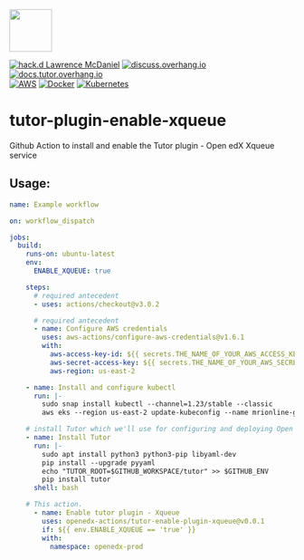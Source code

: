 <img src="https://avatars.githubusercontent.com/u/40179672" width="75">

[![hack.d Lawrence McDaniel](https://img.shields.io/badge/hack.d-Lawrence%20McDaniel-orange.svg)](https://lawrencemcdaniel.com)
[![discuss.overhang.io](https://img.shields.io/static/v1?logo=discourse&label=Forums&style=flat-square&color=ff0080&message=discuss.overhang.io)](https://discuss.overhang.io)
[![docs.tutor.overhang.io](https://img.shields.io/static/v1?logo=readthedocs&label=Documentation&style=flat-square&color=blue&message=docs.tutor.overhang.io)](https://docs.tutor.overhang.io)<br/>
[![AWS](https://img.shields.io/badge/AWS-%23FF9900.svg?style=for-the-badge&logo=amazon-aws&logoColor=white)](https://aws.amazon.com/)
[![Docker](https://img.shields.io/badge/docker-%230db7ed.svg?style=for-the-badge&logo=docker&logoColor=white)](https://www.docker.com/)
[![Kubernetes](https://img.shields.io/badge/kubernetes-%23326ce5.svg?style=for-the-badge&logo=kubernetes&logoColor=white)](https://kubernetes.io/)

# tutor-plugin-enable-xqueue

Github Action to install and enable the Tutor plugin - Open edX Xqueue service



## Usage:


```yaml
name: Example workflow

on: workflow_dispatch

jobs:
  build:
    runs-on: ubuntu-latest
    env:
      ENABLE_XQUEUE: true

    steps:
      # required antecedent
      - uses: actions/checkout@v3.0.2

      # required antecedent
      - name: Configure AWS credentials
        uses: aws-actions/configure-aws-credentials@v1.6.1
        with:
          aws-access-key-id: ${{ secrets.THE_NAME_OF_YOUR_AWS_ACCESS_KEY_ID }}
          aws-secret-access-key: ${{ secrets.THE_NAME_OF_YOUR_AWS_SECRET_ACCESS_KEY }}
          aws-region: us-east-2

    - name: Install and configure kubectl
      run: |-
        sudo snap install kubectl --channel=1.23/stable --classic
        aws eks --region us-east-2 update-kubeconfig --name mrionline-global-live --alias eks-prod

    # install Tutor which we'll use for configuring and deploying Open edX
    - name: Install Tutor
      run: |-
        sudo apt install python3 python3-pip libyaml-dev
        pip install --upgrade pyyaml
        echo "TUTOR_ROOT=$GITHUB_WORKSPACE/tutor" >> $GITHUB_ENV
        pip install tutor
      shell: bash

    # This action.
      - name: Enable tutor plugin - Xqueue
        uses: openedx-actions/tutor-enable-plugin-xqueue@v0.0.1
        if: ${{ env.ENABLE_XQUEUE == 'true' }}
        with:
          namespace: openedx-prod
```
